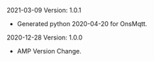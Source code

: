 2021-03-09 Version: 1.0.1
- Generated python 2020-04-20 for OnsMqtt.

2020-12-28 Version: 1.0.0
- AMP Version Change.

